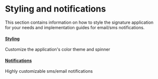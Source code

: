 # Styling and notifications

This section contains information on how to style the signature application for your needs and implementation guides for email/sms notifications.

#### [Styling](/signature/styling-and-notifications/styling.md)

Customize the application's color theme and spinner

#### [Notifications](/signature/styling-and-notifications/notifications.md)

Highly customizable sms/email notifications

